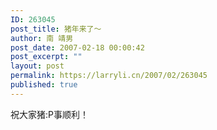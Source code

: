 ```yaml
---
ID: 263045
post_title: 猪年来了～
author: 南 靖男
post_date: 2007-02-18 00:00:42
post_excerpt: ""
layout: post
permalink: https://larryli.cn/2007/02/263045
published: true
---
```

祝大家猪:P事顺利！